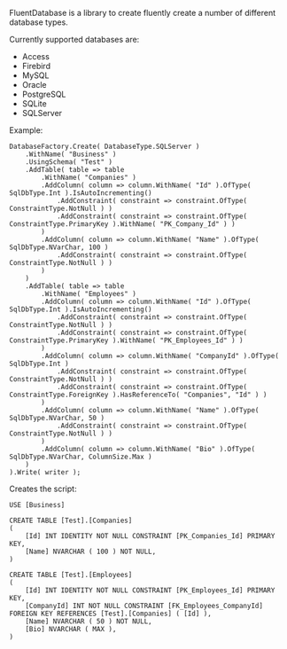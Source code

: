 FluentDatabase is a library to create fluently create a number of different database types.

Currently supported databases are:
* Access
* Firebird
* MySQL
* Oracle
* PostgreSQL
* SQLite
* SQLServer

Example:

    DatabaseFactory.Create( DatabaseType.SQLServer )
    	.WithName( "Business" )
    	.UsingSchema( "Test" )
    	.AddTable( table => table
    		.WithName( "Companies" )
    		.AddColumn( column => column.WithName( "Id" ).OfType( SqlDbType.Int ).IsAutoIncrementing()
    			.AddConstraint( constraint => constraint.OfType( ConstraintType.NotNull ) )
    			.AddConstraint( constraint => constraint.OfType( ConstraintType.PrimaryKey ).WithName( "PK_Company_Id" ) )
    		)
    		.AddColumn( column => column.WithName( "Name" ).OfType( SqlDbType.NVarChar, 100 )
    			.AddConstraint( constraint => constraint.OfType( ConstraintType.NotNull ) )
    		)
    	)
    	.AddTable( table => table
    		.WithName( "Employees" )
    		.AddColumn( column => column.WithName( "Id" ).OfType( SqlDbType.Int ).IsAutoIncrementing()
    			.AddConstraint( constraint => constraint.OfType( ConstraintType.NotNull ) )
    			.AddConstraint( constraint => constraint.OfType( ConstraintType.PrimaryKey ).WithName( "PK_Employees_Id" ) )
    		)
    		.AddColumn( column => column.WithName( "CompanyId" ).OfType( SqlDbType.Int )
    			.AddConstraint( constraint => constraint.OfType( ConstraintType.NotNull ) )
    			.AddConstraint( constraint => constraint.OfType( ConstraintType.ForeignKey ).HasReferenceTo( "Companies", "Id" ) )
    		)
    		.AddColumn( column => column.WithName( "Name" ).OfType( SqlDbType.NVarChar, 50 )
    			.AddConstraint( constraint => constraint.OfType( ConstraintType.NotNull ) )
    		)
    		.AddColumn( column => column.WithName( "Bio" ).OfType( SqlDbType.NVarChar, ColumnSize.Max )
    	)
    ).Write( writer );

Creates the script:

    USE [Business]
    
    CREATE TABLE [Test].[Companies]
    (
    	[Id] INT IDENTITY NOT NULL CONSTRAINT [PK_Companies_Id] PRIMARY KEY,
    	[Name] NVARCHAR ( 100 ) NOT NULL,
    )
    
    CREATE TABLE [Test].[Employees]
    (
    	[Id] INT IDENTITY NOT NULL CONSTRAINT [PK_Employees_Id] PRIMARY KEY,
    	[CompanyId] INT NOT NULL CONSTRAINT [FK_Employees_CompanyId] FOREIGN KEY REFERENCES [Test].[Companies] ( [Id] ),
    	[Name] NVARCHAR ( 50 ) NOT NULL,
    	[Bio] NVARCHAR ( MAX ),
    )

